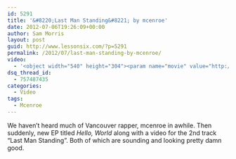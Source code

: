 ```yaml
---
id: 5291
title: '&#8220;Last Man Standing&#8221; by mcenroe'
date: 2012-07-06T19:26:09+00:00
author: Sam Morris
layout: post
guid: http://www.lessonsix.com/?p=5291
permalink: /2012/07/last-man-standing-by-mcenroe/
video:
  - '<object width="540" height="304"><param name="movie" value="http://www.youtube.com/v/LSvpf6tuOeI?version=3&amp;hl=en_GB"></param><param name="allowFullScreen" value="true"></param><param name="allowscriptaccess" value="always"></param><embed src="http://www.youtube.com/v/LSvpf6tuOeI?version=3&amp;hl=en_GB" type="application/x-shockwave-flash" width="540" height="304" allowscriptaccess="always" allowfullscreen="true"></embed></object>'
dsq_thread_id:
  - 757487435
categories:
  - Video
tags:
  - Mcenroe
---
```

We haven&#8217;t heard much of Vancouver rapper, mcenroe in awhile. Then suddenly, new EP titled _Hello, World_ along with a video for the 2nd track &#8220;Last Man Standing&#8221;. Both of which are sounding and looking pretty damn good.